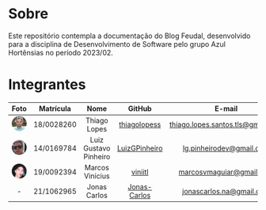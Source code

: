 # Sobre
Este repositório contempla a documentação do Blog Feudal, desenvolvido para a disciplina de Desenvolvimento de Software pelo grupo Azul Hortênsias no período 2023/02.

# Integrantes

| Foto | Matrícula | Nome | GitHub | E-mail|
|:--:|:--:|:--:|:--:|:--:|
| ![Thiago Lopes](docs/assets/members/Thiago_L.png) | 18/0028260 | Thiago Lopes | [thiagolopess](https://github.com/thiagolopess) | thiago.lopes.santos.tls@gmail.com
| ![Luiz Gustavo Pinheiro](docs/assets/members/Luiz_P.png) | 14/0169784 | Luiz Gustavo Pinheiro | [LuizGPinheiro](https://github.com/LuizGPinheiro) | lg.pinheirodev@gmail.com
| ![Marcos Vinícius Monteiro de Aguiar](docs/assets/members/vini..png) | 19/0092394 | Marcos Vinícius | [viniitl](https://github.com/viniitl) | marcosvmaguiar@gmail.com
| - | 21/1062965 | Jonas Carlos | [Jonas-Carlos](https://github.com/Jonas-Carlos) | jonascarlos.na@gmail.com

